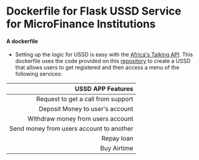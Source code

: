 # Dockerfile for Flask USSD Service for MicroFinance Institutions
#### A dockerfile

- Setting up the logic for USSD is easy with the [Africa's Talking API](docs.africastalking.com/ussd). This dockerfile uses the code provided on this [repository](https://github.com/Piusdan/USSD-Python-Demo) to create a USSD that allows users to get registered and then access a menu of the following services:

| USSD APP Features                            |
| --------------------------------------------:| 
| Request to get a call from support           | 
| Deposit Money to user's account              |   
| Withdraw money from users account            |   
| Send money from users account to another     |   
| Repay loan                                   |   
| Buy Airtime                                  |  
